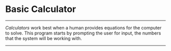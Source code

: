 # Basic Calculator
___

_Calculators_ work best when a human provides equations for the computer to solve. This program starts by prompting the user for input, the numbers that the system will be working with.

___
